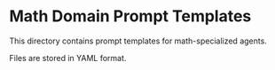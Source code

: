 # Math Domain Prompt Templates

This directory contains prompt templates for math-specialized agents.

Files are stored in YAML format.
